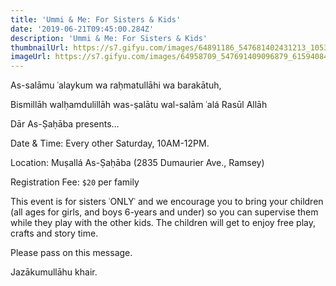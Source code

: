```yaml
---
title: 'Ummi & Me: For Sisters & Kids'
date: '2019-06-21T09:45:00.284Z'
description: 'Ummi & Me: For Sisters & Kids'
thumbnailUrl: https://s7.gifyu.com/images/64891186_547681402431213_1053554068959526912_o.jpg_nc_cat110_nc_sid8024bb_nc_ohcL1qVRvxwsj4AX9efzFh_nc_htscontent.fybz1-1.jpg
imageUrl: https://s7.gifyu.com/images/64958709_547691409096879_6159408454550159360_o.jpg_nc_cat103_nc_sid8024bb_nc_ohcTS1EG2B1jowAX-ZVPBP_nc_htscontent.fybz1-1.jpg
---
```


As-salāmu ʿalaykum wa raḥmatullāhi wa barakātuh,

Bismillāh walḥamdulillāh was-ṣalātu wal-salām ʿalá Rasūl Allāh

Dār As-Ṣaḥāba presents…

Date & Time: Every other Saturday, 10AM-12PM.

Location: Muṣallá As-Ṣaḥāba (2835 Dumaurier Ave., Ramsey)

Registration Fee: `$20` per family

This event is for sisters ʿONLYʿ and we encourage you to bring your children (all ages for girls, and boys 6-years and under) so you can supervise them while they play with the other kids. The children will get to enjoy free play, crafts and story time.

Please pass on this message.

Jazākumullāhu khair.
